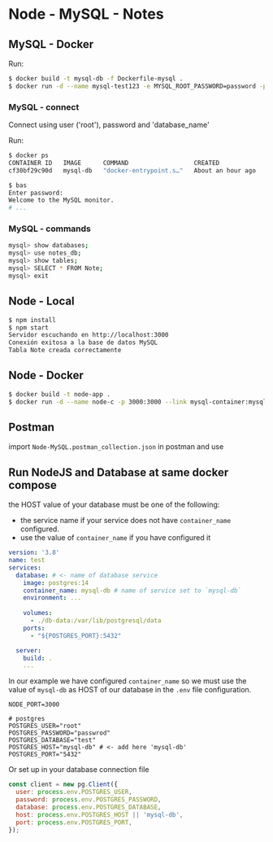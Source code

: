 # Node - MySQL - Notes

## MySQL - Docker

Run:

```sh
$ docker build -t mysql-db -f Dockerfile-mysql .
$ docker run -d --name mysql-test123 -e MYSQL_ROOT_PASSWORD=password -p 3333:3306 mysql-db
```

### MySQL - connect 
Connect using user ('root'), password and 'database_name' 

Run: 

```sh
$ docker ps
CONTAINER ID   IMAGE      COMMAND                  CREATED             STATUS             PORTS                               NAMES
cf30bf29c90d   mysql-db   "docker-entrypoint.s…"   About an hour ago   Up About an hour   0.0.0.0:3306->3306/tcp, 33060/tcp   mysql-container

$ bas
Enter password:
Welcome to the MySQL monitor.
# ...
```

### MySQL - commands

```bash
mysql> show databases;
mysql> use notes_db;
mysql> show tables;
mysql> SELECT * FROM Note;
mysql> exit
```

## Node - Local

```sh
$ npm install
$ npm start
Servidor escuchando en http://localhost:3000
Conexión exitosa a la base de datos MySQL
Tabla Note creada correctamente
```

## Node - Docker

```sh
$ docker build -t node-app .
$ docker run -d --name node-c -p 3000:3000 --link mysql-container:mysql node-app
```

## Postman
import `Node-MySQL.postman_collection.json` in postman and use 

## Run NodeJS and Database at same docker compose

the HOST value of your database must be one of the following:
- the service name if your service does not have `container_name` configured.
- use the value of `container_name` if you have configured it


```yml
version: '3.8'
name: test
services:
  database: # <- name of database service
    image: postgres:14 
    container_name: mysql-db # name of service set to `mysql-db`
    environment: ...
      
    volumes:
      - ./db-data:/var/lib/postgresql/data
    ports:
      - "${POSTGRES_PORT}:5432"

  server:
    build: .
    ...
```
In our example we have configured `container_name` so we must use the value of `mysql-db` as HOST of our database in the `.env` file configuration.

```.env
NODE_PORT=3000

# postgres
POSTGRES_USER="root"
POSTGRES_PASSWORD="passwrod"
POSTGRES_DATABASE="test"
POSTGRES_HOST="mysql-db" # <- add here 'mysql-db'
POSTGRES_PORT="5432"
```

Or set up in your database connection file

```js
const client = new pg.Client({
  user: process.env.POSTGRES_USER,
  password: process.env.POSTGRES_PASSWORD,
  database: process.env.POSTGRES_DATABASE,
  host: process.env.POSTGRES_HOST || 'mysql-db',
  port: process.env.POSTGRES_PORT,
});
```
